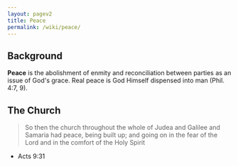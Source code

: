 ```yaml
---
layout: pagev2
title: Peace
permalink: /wiki/peace/
---
```


## Background

**Peace** is the abolishment of enmity and reconciliation between parties as an issue of God's grace. Real peace is God Himself dispensed into man (Phil. 4:7, 9).

## The Church

>So then the church throughout the whole of Judea and Galilee and Samaria had peace, being built up; and going on in the fear of the Lord and in the comfort of the Holy Spirit

- Acts 9:31

